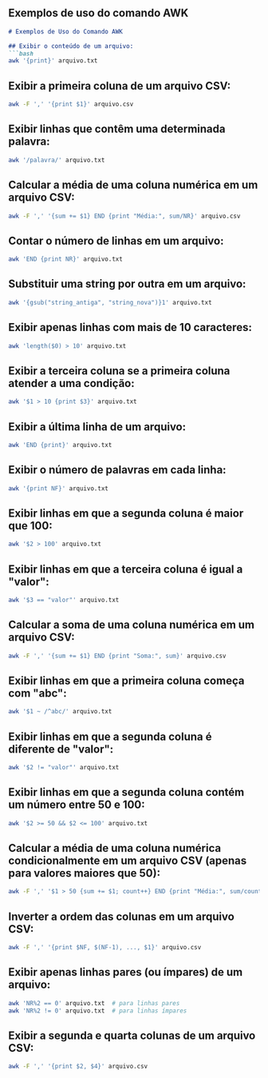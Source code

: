 ## Exemplos de uso do comando AWK

```markdown
# Exemplos de Uso do Comando AWK

## Exibir o conteúdo de um arquivo:
```bash
awk '{print}' arquivo.txt
```

## Exibir a primeira coluna de um arquivo CSV:
```bash
awk -F ',' '{print $1}' arquivo.csv
```

## Exibir linhas que contêm uma determinada palavra:
```bash
awk '/palavra/' arquivo.txt
```

## Calcular a média de uma coluna numérica em um arquivo CSV:
```bash
awk -F ',' '{sum += $1} END {print "Média:", sum/NR}' arquivo.csv
```

## Contar o número de linhas em um arquivo:
```bash
awk 'END {print NR}' arquivo.txt
```

## Substituir uma string por outra em um arquivo:
```bash
awk '{gsub("string_antiga", "string_nova")}1' arquivo.txt
```

## Exibir apenas linhas com mais de 10 caracteres:
```bash
awk 'length($0) > 10' arquivo.txt
```

## Exibir a terceira coluna se a primeira coluna atender a uma condição:
```bash
awk '$1 > 10 {print $3}' arquivo.txt
```

## Exibir a última linha de um arquivo:
```bash
awk 'END {print}' arquivo.txt
```

## Exibir o número de palavras em cada linha:
```bash
awk '{print NF}' arquivo.txt
```

## Exibir linhas em que a segunda coluna é maior que 100:
```bash
awk '$2 > 100' arquivo.txt
```

## Exibir linhas em que a terceira coluna é igual a "valor":
```bash
awk '$3 == "valor"' arquivo.txt
```

## Calcular a soma de uma coluna numérica em um arquivo CSV:
```bash
awk -F ',' '{sum += $1} END {print "Soma:", sum}' arquivo.csv
```

## Exibir linhas em que a primeira coluna começa com "abc":
```bash
awk '$1 ~ /^abc/' arquivo.txt
```

## Exibir linhas em que a segunda coluna é diferente de "valor":
```bash
awk '$2 != "valor"' arquivo.txt
```

## Exibir linhas em que a segunda coluna contém um número entre 50 e 100:
```bash
awk '$2 >= 50 && $2 <= 100' arquivo.txt
```

## Calcular a média de uma coluna numérica condicionalmente em um arquivo CSV (apenas para valores maiores que 50):
```bash
awk -F ',' '$1 > 50 {sum += $1; count++} END {print "Média:", sum/count}' arquivo.csv
```

## Inverter a ordem das colunas em um arquivo CSV:
```bash
awk -F ',' '{print $NF, $(NF-1), ..., $1}' arquivo.csv
```

## Exibir apenas linhas pares (ou ímpares) de um arquivo:
```bash
awk 'NR%2 == 0' arquivo.txt  # para linhas pares
awk 'NR%2 != 0' arquivo.txt  # para linhas ímpares
```

## Exibir a segunda e quarta colunas de um arquivo CSV:
```bash
awk -F ',' '{print $2, $4}' arquivo.csv
```
```
